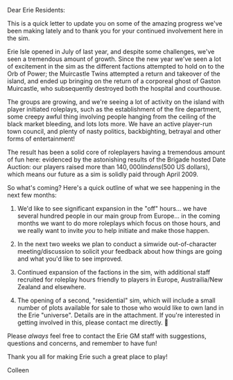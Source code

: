 ﻿Dear Erie Residents:


This is a quick letter to update you on some of the amazing progress we've been making lately and to thank you for your continued involvement here in the sim.


Erie Isle opened in July of last year, and despite some challenges, we've seen a tremendous amount of growth.  Since the new year we've seen a lot of excitement in the sim as the different factions attempted to hold on to the Orb of Power; the Muircastle Twins attempted a return and takeover of the island, and ended up bringing on the return of a corporeal ghost of Gaston Muircastle, who subsequently destroyed both the hospital and courthouse.  


The groups are growing, and we're seeing a lot of activity on the island with player initiated roleplays, such as the establishment of the fire department, some creepy awful thing involving people hanging from the ceiling of the black market bleeding, and lots lots more. We have an active player-run town council, and plenty of nasty politics, backbighting, betrayal and other forms of entertainment!


The result has been a solid core of roleplayers having a tremendous amount of fun here: evidenced by the astonishing results of the Brigade hosted Date Auction: our players raised more than $140,000 lindens ($500 US dollars), which means our future as a sim is solidly paid through April 2009.  


So what's coming?  Here's a quick outline of what we see happening in the next few months:


1) We'd like to see significant expansion in the "off" hours... we have several hundred people in our main group from Europe... in the coming months we want to do more roleplays which focus on those hours, and we really want to invite _you_ to help initiate and make those happen.


2) In the next two weeks we plan to conduct a simwide out-of-character meeting/discussion to solicit your feedback about how things are going and what you'd like to see improved.


3) Continued expansion of the factions in the sim, with additional staff recruited for roleplay hours friendly to players in Europe, Austrailia/New Zealand and elsewhere. 


4) The opening of a second, "residential" sim, which will include a small number of plots available for sale to those who would like to own land in the Erie "universe".  Details are in the attachment. If you're interested in getting involved in this, please contact me directly. 􀀃


Please _always_ feel free to contact the Erie GM staff with suggestions, questions and concerns, and remember to have fun!  


Thank you all for making Erie such a great place to play!


Colleen